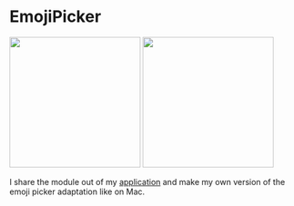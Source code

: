 # EmojiPicker

<p float="left">
<img src="https://user-images.githubusercontent.com/50948518/171789068-588e2a26-773e-4659-8373-3bf150ca378b.gif" width="230">
<img src="https://user-images.githubusercontent.com/50948518/171789465-9d324f9f-77f6-403f-b071-bd661aa86a4e.png" width="230">
</p>

I share the module out of my [application](https://apps.apple.com/ru/app/id1500111859) and make my own version of the emoji picker adaptation like on Mac.
